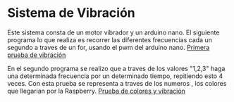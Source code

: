 # Sistema de Vibración

Este sistema consta de un motor vibrador y un arduino nano. 
El siguiente programa lo que realiza es recorrer las diferentes frecuencias cada un segundo a traves de un for, usando el pwm del arduino nano.
[Primera prueba de vibración](https://github.com/matias1379/Ojo-de-van-gogh/tree/Sistema-de-vibracion/vibrador)

En el segundo programa se realizo que a traves de los valores "1,2,3" haga una determinada frecuencia por un determinado tiempo, repitiendo esto 4 veces.  Con esta prueba se representa a traves de los numeros , los colores que llegarian por la Raspberry.
[Prueba de colores y vibración](https://github.com/matias1379/Ojo-de-van-gogh/tree/Sistema-de-vibracion/colores_y_tonos)
